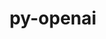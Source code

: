 ---
title: "py-openai"
layout: cache
categories: [package, develop-2024-03-17]
meta: {"versions": ["0.27.8"], "compilers": ["gcc@=11.4.0", "gcc@=9.4.0", "oneapi@=2024.0.0"], "oss": ["ubuntu20.04", "ubuntu22.04"], "platforms": ["linux"], "targets": ["neoverse_v1", "neoverse_v2", "ppc64le", "x86_64_v3"], "stacks": ["e4s", "e4s-neoverse-v2", "e4s-neoverse_v1", "e4s-oneapi", "e4s-power", "root"], "num_specs": 5, "num_specs_by_stack": {"e4s-power": 1, "root": 5, "e4s-neoverse_v1": 1, "e4s-neoverse-v2": 1, "e4s": 1, "e4s-oneapi": 1}}
spec_details: [{"hash": "2hwrwtrwi7k3ubudllgmr5kv3onph5pv", "compiler": "gcc@=9.4.0", "versions": ["0.27.8"], "os": "ubuntu20.04", "platform": "linux", "target": "ppc64le", "variants": ["build_system=python_pip", "~datalib", "~embeddings", "~wandb"], "stacks": ["e4s-power", "root"], "size": "-", "tarball": "https://binaries.spack.io/releases/develop-2024-03-17/build_cache/linux-ubuntu20.04-ppc64le/gcc-9.4.0/py-openai-0.27.8/linux-ubuntu20.04-ppc64le-gcc-9.4.0-py-openai-0.27.8-2hwrwtrwi7k3ubudllgmr5kv3onph5pv.spack"}, {"hash": "a6wskpbgj4fkm2qovegellddi7gsbsfx", "compiler": "gcc@=11.4.0", "versions": ["0.27.8"], "os": "ubuntu22.04", "platform": "linux", "target": "neoverse_v1", "variants": ["build_system=python_pip", "~datalib", "~embeddings", "~wandb"], "stacks": ["root", "e4s-neoverse_v1"], "size": "-", "tarball": "https://binaries.spack.io/releases/develop-2024-03-17/build_cache/linux-ubuntu22.04-neoverse_v1/gcc-11.4.0/py-openai-0.27.8/linux-ubuntu22.04-neoverse_v1-gcc-11.4.0-py-openai-0.27.8-a6wskpbgj4fkm2qovegellddi7gsbsfx.spack"}, {"hash": "4dazbbxsjh5z3thfo5bdbc2bkfyf7qty", "compiler": "gcc@=11.4.0", "versions": ["0.27.8"], "os": "ubuntu22.04", "platform": "linux", "target": "neoverse_v2", "variants": ["build_system=python_pip", "~datalib", "~embeddings", "~wandb"], "stacks": ["e4s-neoverse-v2", "root"], "size": "-", "tarball": "https://binaries.spack.io/releases/develop-2024-03-17/build_cache/linux-ubuntu22.04-neoverse_v2/gcc-11.4.0/py-openai-0.27.8/linux-ubuntu22.04-neoverse_v2-gcc-11.4.0-py-openai-0.27.8-4dazbbxsjh5z3thfo5bdbc2bkfyf7qty.spack"}, {"hash": "f6au57i5jlsg4jg3b6vwfkmhcsu2ekhv", "compiler": "gcc@=11.4.0", "versions": ["0.27.8"], "os": "ubuntu22.04", "platform": "linux", "target": "x86_64_v3", "variants": ["build_system=python_pip", "~datalib", "~embeddings", "~wandb"], "stacks": ["e4s", "root"], "size": "-", "tarball": "https://binaries.spack.io/releases/develop-2024-03-17/build_cache/linux-ubuntu22.04-x86_64_v3/gcc-11.4.0/py-openai-0.27.8/linux-ubuntu22.04-x86_64_v3-gcc-11.4.0-py-openai-0.27.8-f6au57i5jlsg4jg3b6vwfkmhcsu2ekhv.spack"}, {"hash": "yw6gbgjdld3buk3spo6xtogqz7idn5tu", "compiler": "oneapi@=2024.0.0", "versions": ["0.27.8"], "os": "ubuntu22.04", "platform": "linux", "target": "x86_64_v3", "variants": ["build_system=python_pip", "~datalib", "~embeddings", "~wandb"], "stacks": ["e4s-oneapi", "root"], "size": "-", "tarball": "https://binaries.spack.io/releases/develop-2024-03-17/build_cache/linux-ubuntu22.04-x86_64_v3/oneapi-2024.0.0/py-openai-0.27.8/linux-ubuntu22.04-x86_64_v3-oneapi-2024.0.0-py-openai-0.27.8-yw6gbgjdld3buk3spo6xtogqz7idn5tu.spack"}]
---